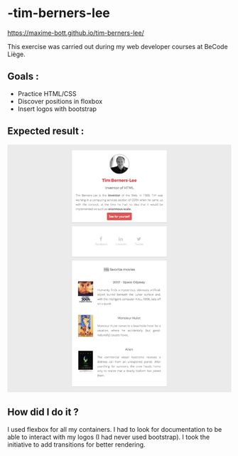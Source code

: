 # -tim-berners-lee

https://maxime-bott.github.io/tim-berners-lee/

This exercise was carried out during my web developer courses at BeCode Liège.

## Goals :

- Practice HTML/CSS
- Discover positions in floxbox
- Insert logos with bootstrap

## Expected result :

![](img/goal-css.png)

## How did I do it ?

I used flexbox for all my containers.
I had to look for documentation to be able to interact with my logos (I had never used bootstrap).
I took the initiative to add transitions for better rendering.


